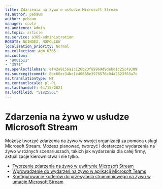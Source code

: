 ```yaml
---
title: Zdarzenia na żywo w usłudze Microsoft Stream
ms.author: pebaum
author: pebaum
manager: scotv
ms.audience: Admin
ms.topic: article
ms.service: o365-administration
ROBOTS: NOINDEX, NOFOLLOW
localization_priority: Normal
ms.collection: Adm_O365
ms.custom:
- "9001511"
- "3571"
ms.openlocfilehash: ef42a8156a1c120b23f89969d9debd1c25c49309
ms.sourcegitcommit: 8bc60ec34bc1e40685e3976576e04a2623f63a7c
ms.translationtype: MT
ms.contentlocale: pl-PL
ms.lasthandoff: 04/15/2021
ms.locfileid: "51825561"
---
```

# <a name="live-events-in-microsoft-stream"></a>Zdarzenia na żywo w usłudze Microsoft Stream

Możesz tworzyć zdarzenia na żywo w swojej organizacji za pomocą usługi Microsoft Stream. Możesz planować, tworzyć i dostarczać wydarzenia na żywo w różnych scenariuszach, takich jak wydarzenia dla całej firmy, aktualizacje kierownictwa i nie tylko.

- [Tworzenie zdarzenia na żywo w uwitrynie Microsoft Stream](https://docs.microsoft.com/stream/live-create-event)
- [Wprowadzenie do wydarzeń na żywo w aplikacji Microsoft Teams](https://support.office.com/article/get-started-with-microsoft-teams-live-events-d077fec2-a058-483e-9ab5-1494afda578a)
- [Konfigurowanie koderów do przesyłania strumieniowego na żywo w umacie Microsoft Stream](https://docs.microsoft.com/stream/live-encoder-setup)
